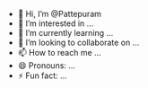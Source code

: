 - 👋 Hi, I’m @Pattepuram
- 👀 I’m interested in ...
- 🌱 I’m currently learning ...
- 💞️ I’m looking to collaborate on ...
- 📫 How to reach me ...
- 😄 Pronouns: ...
- ⚡ Fun fact: ...

<!---
Pattepuram/Pattepuram is a ✨ special ✨ repository because its `README.md` (this file) appears on your GitHub profile.
You can click the Preview link to take a look at your changes.
--->
